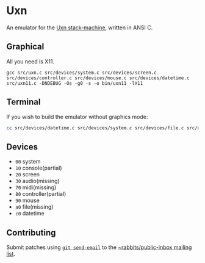 # Uxn

An emulator for the [Uxn stack-machine](https://wiki.xxiivv.com/site/uxn.html), written in ANSI C. 

## Graphical

All you need is X11.

```
gcc src/uxn.c src/devices/system.c src/devices/screen.c src/devices/controller.c src/devices/mouse.c src/devices/datetime.c src/uxn11.c -DNDEBUG -Os -g0 -s -o bin/uxn11 -lX11
```

## Terminal

If you wish to build the emulator without graphics mode:

```sh
cc src/devices/datetime.c src/devices/system.c src/devices/file.c src/uxn.c -DNDEBUG -Os -g0 -s src/uxncli.c -o bin/uxncli
```

## Devices

- `00` system
- `10` console(partial)
- `20` screen
- `30` audio(missing)
- `70` midi(missing)
- `80` controller(partial)
- `90` mouse
- `a0` file(missing)
- `c0` datetime

## Contributing

Submit patches using [`git send-email`](https://git-send-email.io/) to the [~rabbits/public-inbox mailing list](https://lists.sr.ht/~rabbits/public-inbox).
